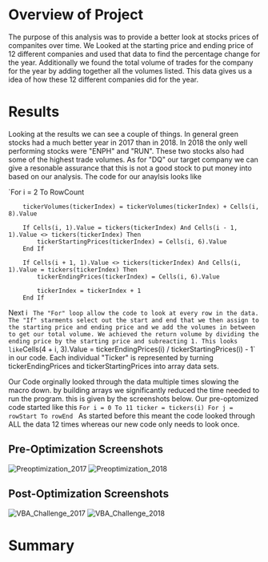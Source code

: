 # Overview of Project
The purpose of this analysis was to provide a better look at stocks prices of companites over time. We Looked at the starting price and ending price of 12 different companies and used that data to find the percentage change for the year. Additionally we found the total volume of trades for the company for the year by adding together all the volumes listed.
This data gives us a idea of how these 12 different companies did for the year.

# Results
Looking at the results we can see a couple of things. In general green stocks had a much better year in 2017 than in 2018. In 2018 the only well performing stocks were "ENPH" and "RUN". These two stocks also had some of the highest trade volumes. As for "DQ" our target company we can give a resonable assurance that this is not a good stock to put money into based on our analysis. The code for our anaylsis looks like
 
 `For i = 2 To RowCount
  
        tickerVolumes(tickerIndex) = tickerVolumes(tickerIndex) + Cells(i, 8).Value
       
        If Cells(i, 1).Value = tickers(tickerIndex) And Cells(i - 1, 1).Value <> tickers(tickerIndex) Then
            tickerStartingPrices(tickerIndex) = Cells(i, 6).Value
        End If
            
        If Cells(i + 1, 1).Value <> tickers(tickerIndex) And Cells(i, 1).Value = tickers(tickerIndex) Then
            tickerEndingPrices(tickerIndex) = Cells(i, 6).Value
        
            tickerIndex = tickerIndex + 1
        End If
   Next i
   ` 
The "For" loop allow the code to look at every row in the data. The "If" starments select out the start and end that we then assign to the starting price and ending price and we add the volumes in between to get our total volume. We achieved the return volume by dividing the ending price by the starting price and subreacting 1. This looks like `Cells(4 + i, 3).Value = tickerEndingPrices(i) / tickerStartingPrices(i) - 1` in our code. Each individual "Ticker" is represented by turning tickerEndingPrices and tickerStartingPrices into array data sets.

Our Code orginally looked through the data multiple times slowing the macro down. by building arrays we significantly reduced the time needed to run the program. this is given by the screenshots below. Our pre-optomized code started like this
`For i = 0 To 11
ticker = tickers(i)
For j = rowStart To rowEnd
       `
As started before this meant the code looked through ALL the data 12 times whereas our new code only needs to look once.

## Pre-Optimization Screenshots
![Preoptimization_2017](https://user-images.githubusercontent.com/96025706/147890179-63acb1b7-fd0d-483b-9602-aaee7654fbc9.png)
![Preoptimization_2018](https://user-images.githubusercontent.com/96025706/147890180-44d142c5-16e5-4c39-9b6a-8e32969b1bdf.png)
## Post-Optimization Screenshots
![VBA_Challenge_2017](https://user-images.githubusercontent.com/96025706/147890190-c561ea91-91dc-4b09-b388-fd7226f0c18b.png)
![VBA_Challenge_2018](https://user-images.githubusercontent.com/96025706/147890192-3bb5997d-5393-4018-ade4-5baf38736a9b.png)

# Summary
